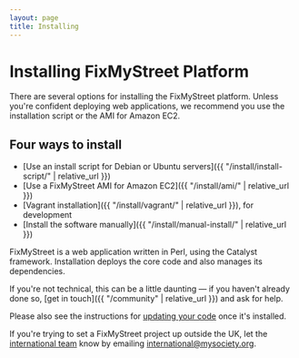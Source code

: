 ```yaml
---
layout: page
title: Installing
---
```


# Installing FixMyStreet Platform

<p class="lead">
  There are several options for installing the FixMyStreet platform. Unless
  you're confident deploying web applications, we recommend you use the
  installation script or the AMI for Amazon EC2.
</p>

## Four ways to install

* [Use an install script for Debian or Ubuntu servers]({{ "/install/install-script/" | relative_url }})
* [Use a FixMyStreet AMI for Amazon EC2]({{ "/install/ami/" | relative_url }})
* [Vagrant installation]({{ "/install/vagrant/" | relative_url }}), for development
* [Install the software manually]({{ "/install/manual-install/" | relative_url }})

FixMyStreet is a web application written in Perl, using the Catalyst framework.
Installation deploys the core code and also manages its dependencies.

If you're not technical, this can be a little daunting &mdash; if you haven't
already done so, [get in touch]({{ "/community" | relative_url }}) and ask for help.

Please also see the instructions for [updating your code](/updating/) once it's installed.

If you're trying to set a FixMyStreet project up outside the UK, let the 
[international team](https://www.mysociety.org/about/mysociety-around-the-world/)
know by emailing
<a href="mailto:international&#64;mysociety.org">international&#64;mysociety.org</a>.
